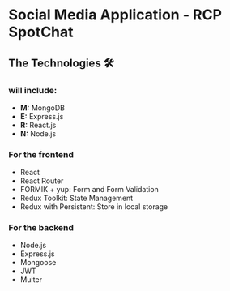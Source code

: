 <h1>Social Media Application - RCP SpotChat</h1>
<h2>The Technologies 🛠️</h2>
<h3>will include:</h3>
<ul>
  <li><b>M:</b> MongoDB</li>
  <li><b>E:</b> Express.js</li>
  <li><b>R:</b> React.js</li>
  <li><b>N:</b> Node.js</li>
</ul>
<h3>For the frontend</h3>
<ul>
  <li>React</li>
  <li>React Router</li>
  <li>FORMIK + yup: Form and Form Validation</li>
  <li>Redux Toolkit: State Management</li>
  <li>Redux with Persistent: Store in local storage</li>
</ul>
<h3>For the backend</h3>
<ul>
  <li>Node.js</li>
  <li>Express.js</li>
  <li>Mongoose</li>
  <li>JWT</li>
  <li>Multer</li>
</ul>
